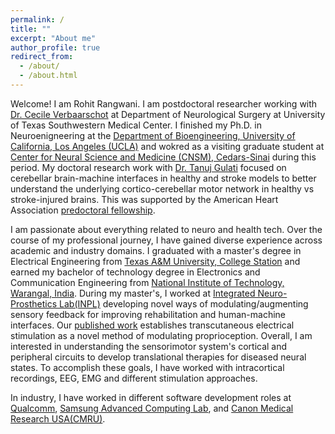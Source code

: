 ```yaml
---
permalink: /
title: ""
excerpt: "About me"
author_profile: true
redirect_from: 
  - /about/
  - /about.html
---
```


Welcome! I am Rohit Rangwani. I am postdoctoral researcher working with [Dr. Cecile Verbaarschot](https://profiles.utsouthwestern.edu/profile/239528/cecile-verbaarschot.html) at Department of Neurological Surgery at University of Texas Southwestern Medical Center. I finished my Ph.D. in Neuroenigneering at the [Department of Bioengineering, University of California, Los Angeles (UCLA)](https://www.bioeng.ucla.edu/) and wokred as a visiting graduate student at [Center for Neural Science and Medicine (CNSM), Cedars-Sinai](https://www.cedars-sinai.edu/research/areas/neural-science.html) during this period. My doctoral research work with [Dr. Tanuj Gulati](https://www.gulatilab.org/) focused on cerebellar brain-machine interfaces in healthy and stroke models to better understand the underlying cortico-cerebellar motor network in healthy vs stroke-injured brains. This was supported by the American Heart Association [predoctoral fellowship](https://professional.heart.org/en/research-programs/aha-funding-opportunities/predoctoral-fellowship). 

I am passionate about everything related to neuro and health tech. Over the course of my professional journey, I have gained diverse experience across academic and industry domains. I graduated with a master's degree in Electrical Engineering from [Texas A&M University, College Station](https://www.tamu.edu/index.html) and earned my bachelor of technology degree in Electronics and Communication Engineering  from [National Institute of Technology, Warangal, India](https://www.nitw.ac.in/). During my master's, I worked  at [Integrated Neuro-Prosthetics Lab(INPL)](https://www.hangue.com/home) developing novel ways of modulating/augmenting sensory feedback for improving rehabilitation and human-machine interfaces. Our [published work](https://jneuroengrehab.biomedcentral.com/articles/10.1186/s12984-021-00870-y) establishes transcutaneous electrical stimulation as a novel method of modulating proprioception. Overall, I am interested in understanding the sensorimotor system's cortical and peripheral circuits to develop translational therapies for diseased neural states. To accomplish these goals, I have worked with intracortical recordings, EEG, EMG and different stimulation approaches.

In industry, I have worked in different software development roles at [Qualcomm](https://www.qualcomm.com/), [Samsung Advanced Computing Lab](https://semiconductor.samsung.com/us/about-us/us-office/us-r-and-d-labs/computing-lab-sarc-acl/), and [Canon Medical Research USA(CMRU)](https://www.research.us.medical.canon/).

